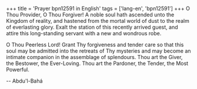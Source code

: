 +++
title = 'Prayer bpn12591 in English'
tags = ['lang-en', 'bpn12591']
+++
O Thou Provider, O Thou Forgiver!  A noble soul hath ascended unto the Kingdom of reality, and hastened from the mortal world of dust to the realm of everlasting glory.  Exalt the station of this recently arrived guest, and attire this long-standing servant with a new and wondrous robe.

O Thou Peerless Lord!  Grant Thy forgiveness and tender care so that this soul may be admitted into the retreats of Thy mysteries and may become an intimate companion in the assemblage of splendours.  Thou art the Giver, the Bestower, the Ever-Loving.  Thou art the Pardoner, the Tender, the Most Powerful.

-- Abdu'l-Bahá

